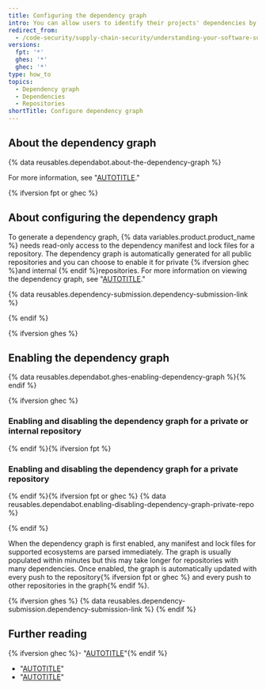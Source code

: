```yaml
---
title: Configuring the dependency graph
intro: You can allow users to identify their projects' dependencies by enabling the dependency graph.
redirect_from:
  - /code-security/supply-chain-security/understanding-your-software-supply-chain/about-the-dependency-graph#enabling-the-dependency-graph
versions:
  fpt: '*'
  ghes: '*'
  ghec: '*'
type: how_to
topics:
  - Dependency graph
  - Dependencies
  - Repositories
shortTitle: Configure dependency graph
---
```

## About the dependency graph

{% data reusables.dependabot.about-the-dependency-graph %}

For more information, see "[AUTOTITLE](/code-security/supply-chain-security/understanding-your-software-supply-chain/about-the-dependency-graph)."

{% ifversion fpt or ghec %}

## About configuring the dependency graph

To generate a dependency graph, {% data variables.product.product_name %} needs read-only access to the dependency manifest and lock files for a repository. The dependency graph is automatically generated for all public repositories and you can choose to enable it for private {% ifversion ghec %}and internal {% endif %}repositories. For more information on viewing the dependency graph, see "[AUTOTITLE](/code-security/supply-chain-security/understanding-your-software-supply-chain/exploring-the-dependencies-of-a-repository)."

{% data reusables.dependency-submission.dependency-submission-link %}

{% endif %}

{% ifversion ghes %}

## Enabling the dependency graph

{% data reusables.dependabot.ghes-enabling-dependency-graph %}{% endif %}

{% ifversion ghec %}

### Enabling and disabling the dependency graph for a private or internal repository

{% endif %}{% ifversion fpt %}

### Enabling and disabling the dependency graph for a private repository

{% endif %}{% ifversion fpt or ghec %}
{% data reusables.dependabot.enabling-disabling-dependency-graph-private-repo %}

{% endif %}

When the dependency graph is first enabled, any manifest and lock files for supported ecosystems are parsed immediately. The graph is usually populated within minutes but this may take longer for repositories with many dependencies. Once enabled, the graph is automatically updated with every push to the repository{% ifversion fpt or ghec %} and every push to other repositories in the graph{% endif %}.

{% ifversion ghes %}
{% data reusables.dependency-submission.dependency-submission-link %}
{% endif %}

## Further reading

{% ifversion ghec %}- "[AUTOTITLE](/organizations/collaborating-with-groups-in-organizations/viewing-insights-for-your-organization)"{% endif %}
- "[AUTOTITLE](/code-security/dependabot/dependabot-alerts/viewing-and-updating-dependabot-alerts)"
- "[AUTOTITLE](/code-security/dependabot/working-with-dependabot/troubleshooting-the-detection-of-vulnerable-dependencies)"
